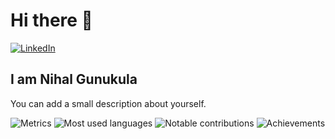 # Hi there 👋

<div align="left">
  <a href="https://www.linkedin.com/in/nihalgunu">
    <img
      src="https://img.shields.io/static/v1?logo=linkedin&style=flat-square&color=0072b1&label=LinkedIn&message=%E2%98%86"
      alt="LinkedIn"
    />
  </a>
</div>

## I am Nihal Gunukula

You can add a small description about yourself. 

![Metrics](https://raw.githubusercontent.com/nihalgunu/nihalgunu/github-metrics/github-metrics.svg)
![Most used languages](https://raw.githubusercontent.com/nihalgunu/nihalgunu/github-metrics/language.svg)
![Notable contributions](https://raw.githubusercontent.com/nihalgunu/nihalgunu/github-metrics/notable.svg)
![Achievements](https://raw.githubusercontent.com/nihalgunu/nihalgunu/github-metrics/achievements.svg)
